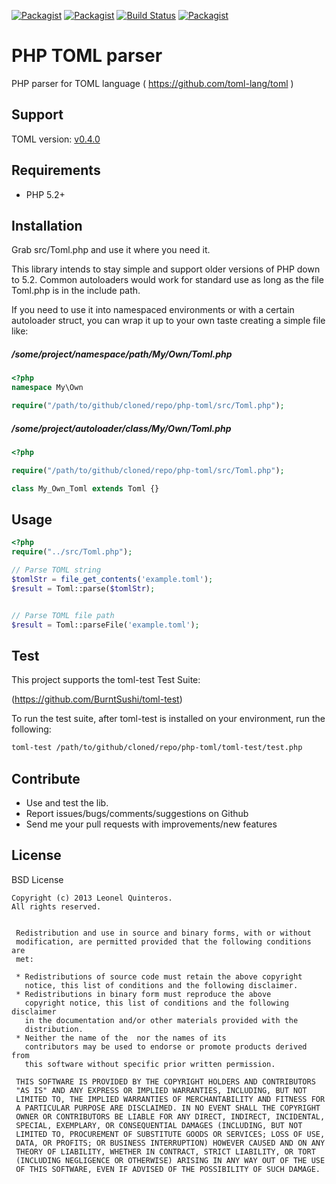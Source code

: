 [![Packagist](https://img.shields.io/packagist/v/leonelquinteros/php-toml.svg)](https://packagist.org/packages/leonelquinteros/php-toml)
[![Packagist](https://img.shields.io/packagist/l/leonelquinteros/php-toml.svg)](https://packagist.org/packages/leonelquinteros/php-toml)
[![Build Status](https://travis-ci.org/leonelquinteros/php-toml.svg?branch=master)](https://travis-ci.org/leonelquinteros/php-toml)
[![Packagist](https://img.shields.io/packagist/dt/leonelquinteros/php-toml.svg)](https://packagist.org/packages/leonelquinteros/php-toml)


PHP TOML parser
===============

PHP parser for TOML language ( https://github.com/toml-lang/toml )


Support
-------

TOML version: [v0.4.0](https://github.com/mojombo/toml/blob/master/versions/en/toml-v0.4.0.md)


Requirements
------------

- PHP 5.2+


Installation
------------

Grab src/Toml.php and use it where you need it.

This library intends to stay simple and support older versions of PHP down to 5.2.
Common autoloaders would work for standard use as long as the file Toml.php is in the include path.


If you need to use it into namespaced environments or with a certain autoloader struct,
you can wrap it up to your own taste creating a simple file like:


##### /some/project/namespace/path/My/Own/Toml.php

```php
<?php
namespace My\Own

require("/path/to/github/cloned/repo/php-toml/src/Toml.php");

```


##### /some/project/autoloader/class/My/Own/Toml.php

```php
<?php

require("/path/to/github/cloned/repo/php-toml/src/Toml.php");

class My_Own_Toml extends Toml {}

```


Usage
-----

```php
<?php
require("../src/Toml.php");

// Parse TOML string
$tomlStr = file_get_contents('example.toml');
$result = Toml::parse($tomlStr);


// Parse TOML file path
$result = Toml::parseFile('example.toml');
```


Test
----

This project supports the toml-test Test Suite:

(https://github.com/BurntSushi/toml-test)

To run the test suite, after toml-test is installed on your environment, run the following:

```bash
toml-test /path/to/github/cloned/repo/php-toml/toml-test/test.php
```


Contribute
----------

- Use and test the lib.
- Report issues/bugs/comments/suggestions on Github
- Send me your pull requests with improvements/new features


License
-------

BSD License

```
Copyright (c) 2013 Leonel Quinteros.
All rights reserved.


 Redistribution and use in source and binary forms, with or without
 modification, are permitted provided that the following conditions are
 met:

 * Redistributions of source code must retain the above copyright
   notice, this list of conditions and the following disclaimer.
 * Redistributions in binary form must reproduce the above
   copyright notice, this list of conditions and the following disclaimer
   in the documentation and/or other materials provided with the
   distribution.
 * Neither the name of the  nor the names of its
   contributors may be used to endorse or promote products derived from
   this software without specific prior written permission.

 THIS SOFTWARE IS PROVIDED BY THE COPYRIGHT HOLDERS AND CONTRIBUTORS
 "AS IS" AND ANY EXPRESS OR IMPLIED WARRANTIES, INCLUDING, BUT NOT
 LIMITED TO, THE IMPLIED WARRANTIES OF MERCHANTABILITY AND FITNESS FOR
 A PARTICULAR PURPOSE ARE DISCLAIMED. IN NO EVENT SHALL THE COPYRIGHT
 OWNER OR CONTRIBUTORS BE LIABLE FOR ANY DIRECT, INDIRECT, INCIDENTAL,
 SPECIAL, EXEMPLARY, OR CONSEQUENTIAL DAMAGES (INCLUDING, BUT NOT
 LIMITED TO, PROCUREMENT OF SUBSTITUTE GOODS OR SERVICES; LOSS OF USE,
 DATA, OR PROFITS; OR BUSINESS INTERRUPTION) HOWEVER CAUSED AND ON ANY
 THEORY OF LIABILITY, WHETHER IN CONTRACT, STRICT LIABILITY, OR TORT
 (INCLUDING NEGLIGENCE OR OTHERWISE) ARISING IN ANY WAY OUT OF THE USE
 OF THIS SOFTWARE, EVEN IF ADVISED OF THE POSSIBILITY OF SUCH DAMAGE.

```
